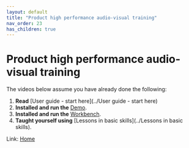 ```yaml
---
layout: default
title: "Product high performance audio-visual training"
nav_order: 23
has_children: true
---
```

# Product high performance audio-visual training
The videos below assume you have already done the following:  
1.  **Read** [User guide - start here](../User guide - start here)  
1.  **Installed and run the** [Demo](https://genevaers.github.io/Demo/).  
1.  **Installed and run the** [Workbench](https://genevaers.github.io/Workbench/).  
1.  **Taught yourself using** [Lessons in basic skills](../Lessons in basic skills).  
  
Link: [Home](../index) 
  
